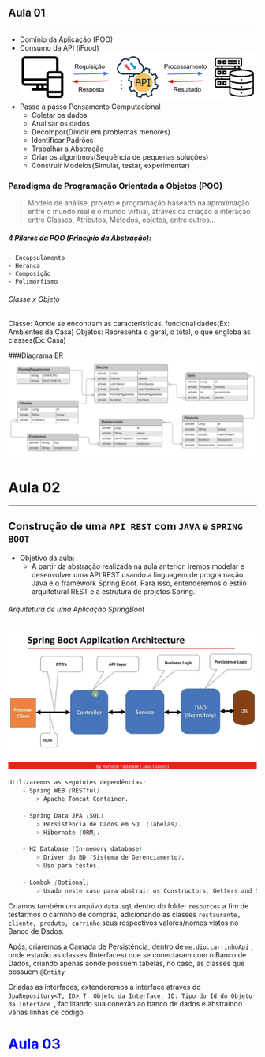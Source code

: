 ## Aula 01

<hr>

- Domínio da Aplicação (POO)
- Consumo da API (iFood)
     ![Requisição API](.//Requisi%C3%A7%C3%A3oAPI.png)
- Passo a passo Pensamento Computacional    
    - Coletar os dados
    - Analisar os dados
    - Decompor(Dividir em problemas menores)
    - Identificar Padrões
    - Trabalhar a Abstração
    - Criar os algoritmos(Sequência de pequenas soluções)
    - Construir Modelos(Simular, testar, experimentar)

### Paradigma de Programação Orientada a Objetos (POO)
> Modelo de análise, projeto e programação baseado na aproximação entre o mundo real e o mundo virtual, através da criação e interação entre Classes, Atributos, Métodos, objetos, entre outros...

##### 4 Pilares da POO (Princípio da Abstração):
    - Encapsulamento
    - Herança
    - Composição
    - Polimorfismo

###### Classe x Objeto
Classe: Aonde se encontram as características, funcionalidades(Ex: Ambientes da Casa)
Objetos: Representa o geral, o total, o que engloba as classes(Ex: Casa)

###Diagrama ER
![Diagrama ER](./Diagrama%20ER.jpeg)

# Aula 02

<hr>

## Construção de uma `API REST` com `JAVA` e `SPRING BOOT`
- Objetivo da aula:
    - A partir da abstração realizada na aula anterior, iremos modelar e desenvolver uma API REST usando a linguagem de programação Java e o framework Spring Boot. Para isso, entenderemos o estilo arquitetural REST e a estrutura de projetos Spring.

###### Arquitetura de uma Aplicação SpringBoot
![SpringBoot Architecture](./SpringBoot%20Architecture.jpeg)

```css
Utilizaremos as seguintes dependências:
    - Spring WEB (RESTful)
        > Apache Tomcat Container.

    - Spring Data JPA (SQL)
        > Persistência de Dados em SQL (Tabelas).
        > Hibernate (ORM).
    
    - H2 Database (In-memory database)
        > Driver do BD (Sistema de Gerenciamento).
        > Uso para testes. 
    
    - Lombok (Optional)
        > Usado neste caso para abstrair os Constructors, Getters and Setters, etc...
```

Criamos também um arquivo `data.sql` dentro do folder `resources` a fim de testarmos o carrinho de compras, adicionando as classes `restaurante, cliente, produto, carrinho` seus respectivos valores/nomes vistos no Banco de Dados.

Após, criaremos a Camada de Persistência, dentro de `me.dio.carrinhoApi` , onde estarão as classes (Interfaces) que se conectaram com o Banco de Dados, criando apenas aonde possuem tabelas, no caso, as classes que possuem `@Entity` 

Criadas as interfaces, extenderemos a interface através do `JpaRepository<T, ID>`, `T: Objeto da Interface, ID: Tipo do Id do Objeto da Interface `, facilitando sua conexão ao banco de dados e abstraindo várias linhas de código

<h1 style="color:blue">Aula 03</h1>
